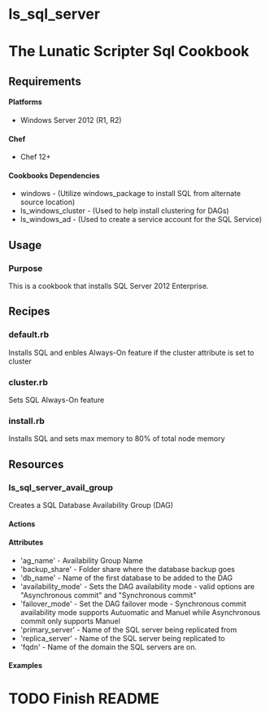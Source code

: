# ls_sql_server

The Lunatic Scripter Sql Cookbook
=======================================================

Requirements
------------
#### Platforms
* Windows Server 2012 (R1, R2)

#### Chef
- Chef 12+

#### Cookbooks Dependencies
* windows - (Utilize windows_package to install SQL from alternate source location)
* ls_windows_cluster - (Used to help install clustering for DAGs)
* ls_windows_ad - (Used to create a service account for the SQL Service)

Usage
-----

### Purpose
This is a cookbook that installs SQL Server 2012 Enterprise.

Recipes
-------

### default.rb
Installs SQL and enbles Always-On feature if the cluster attribute is set to cluster

### cluster.rb
Sets SQL Always-On feature

### install.rb
Installs SQL and sets max memory to 80% of total node memory

Resources
---------

### ls_sql_server_avail_group
Creates a SQL Database Availability Group (DAG)

#### Actions

#### Attributes
- 'ag_name' - Availability Group Name
- 'backup_share' - Folder share where the database backup goes
- 'db_name' - Name of the first database to be added to the DAG
- 'availability_mode' - Sets the DAG availability mode - valid options are "Asynchronous commit" and "Synchronous commit"
- 'failover_mode' - Set the DAG failover mode - Synchronous commit availability mode supports Autuomatic and Manuel while Asynchronous commit only supports Manuel
- 'primary_server' - Name of the SQL server being replicated from
- 'replica_server' - Name of the SQL server being replicated to
- 'fqdn' - Name of the domain the SQL servers are on.

#### Examples

# TODO Finish README


